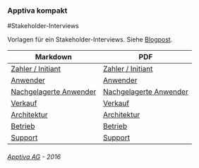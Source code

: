 ### Apptiva kompakt
#Stakeholder-Interviews

Vorlagen für ein Stakeholder-Interviews. Siehe [Blogpost](http://apptiva.ch/stakeholder-interviews/).

| Markdown | PDF |
-----------|-----|
| [Zahler / Initiant](https://github.com/ApptivaAG/kompakt-stakeholder-interview/blob/master/zahler-initiant.md) | [Zahler / Initiant](https://gitprint.com/ApptivaAG/kompakt-stakeholder-interview/blob/master/zahler-initiant.md) |
| [Anwender](https://github.com/ApptivaAG/kompakt-stakeholder-interview/blob/master/anwender.md) | [Anwender](https://gitprint.com/ApptivaAG/kompakt-stakeholder-interview/blob/master/anwender.md)
| [Nachgelagerte Anwender](https://github.com/ApptivaAG/kompakt-stakeholder-interview/blob/master/nachgelagerter-anwender.md) | [Nachgelagerte Anwender](https://gitprint.com/ApptivaAG/kompakt-stakeholder-interview/blob/master/nachgelagerter-anwender.md)|
| [Verkauf](https://github.com/ApptivaAG/kompakt-stakeholder-interview/blob/master/verkauf.md) | [Verkauf](https://gitprint.com/ApptivaAG/kompakt-stakeholder-interview/blob/master/verkauf.md) |
| [Architektur](https://github.com/ApptivaAG/kompakt-stakeholder-interview/blob/master/architektur.md) | [Architektur](https://gitprint.com/ApptivaAG/kompakt-stakeholder-interview/blob/master/architektur.md) |
| [Betrieb](https://github.com/ApptivaAG/kompakt-stakeholder-interview/blob/master/betrieb.md) | [Betrieb](https://github.com/ApptivaAG/kompakt-stakeholder-interview/blob/master/betrieb.md) |
| [Support](https://github.com/ApptivaAG/kompakt-stakeholder-interview/blob/master/support.md) | [Support](https://github.com/ApptivaAG/kompakt-stakeholder-interview/blob/master/support.md) |

###### [Apptiva AG](www.apptiva.ch) - 2016
